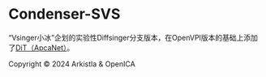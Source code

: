 # Condenser-SVS
“Vsinger小冰”企划的实验性Diffsinger分支版本，在OpenVPI版本的基础上添加了[DiT（ApcaNet）](https://github.com/tangle-pharse/vsingerxiaoice-condenser/blob/master/modules/backbones/ApcaNet.py)。

Copyright © 2024 Arkistla & OpenICA
